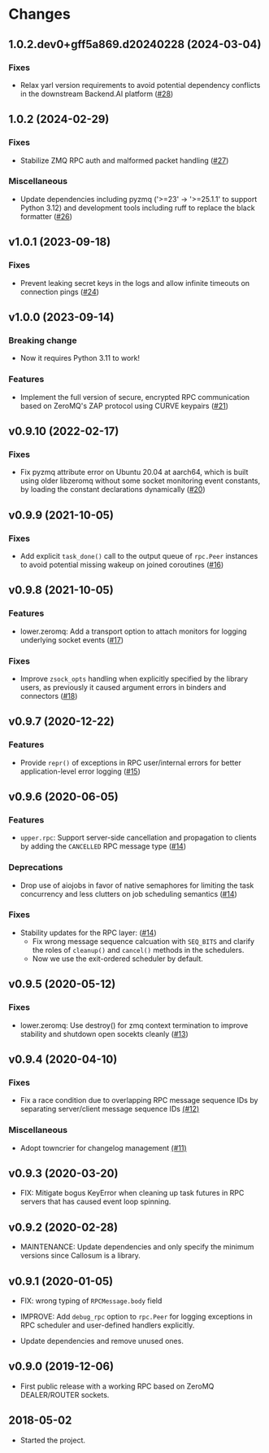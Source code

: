 # Changes

<!--
    You should *NOT* be adding new change log entries to this file, this
    file is managed by towncrier. You *may* edit previous change logs to
    fix problems like typo corrections or such.

    To add a new change log entry, please refer
    https://pip.pypa.io/en/latest/development/contributing/#news-entries

    We named the news folder "changes".

    WARNING: Don't drop the last line!
-->

<!-- towncrier release notes start -->

## 1.0.2.dev0+gff5a869.d20240228 (2024-03-04)

### Fixes
* Relax yarl version requirements to avoid potential dependency conflicts in the downstream Backend.AI platform ([#28](https://github.com/lablup/callosum/issues/28))


## 1.0.2 (2024-02-29)

### Fixes
* Stabilize ZMQ RPC auth and malformed packet handling ([#27](https://github.com/lablup/callosum/issues/27))

### Miscellaneous
* Update dependencies including pyzmq ('&gt;=23' &rarr; '&gt;=25.1.1' to support Python 3.12) and development tools including ruff to replace the black formatter ([#26](https://github.com/lablup/callosum/issues/26))


## v1.0.1 (2023-09-18)

### Fixes
* Prevent leaking secret keys in the logs and allow infinite timeouts on connection pings ([#24](https://github.com/lablup/callosum/issues/24))


## v1.0.0 (2023-09-14)

### Breaking change
* Now it requires Python 3.11 to work!

### Features
* Implement the full version of secure, encrypted RPC communication based on ZeroMQ's ZAP protocol using CURVE keypairs ([#21](https://github.com/lablup/callosum/issues/21))


## v0.9.10 (2022-02-17)

### Fixes
* Fix pyzmq attribute error on Ubuntu 20.04 at aarch64, which is built using older libzeromq without some socket monitoring event constants, by loading the constant declarations dynamically ([#20](https://github.com/lablup/callosum/issues/20))


## v0.9.9 (2021-10-05)

### Fixes
* Add explicit `task_done()` call to the output queue of `rpc.Peer` instances to avoid potential missing wakeup on joined coroutines ([#16](https://github.com/lablup/callosum/issues/16))


## v0.9.8 (2021-10-05)

### Features
* lower.zeromq: Add a transport option to attach monitors for logging underlying socket events ([#17](https://github.com/lablup/callosum/issues/17))

### Fixes
* Improve `zsock_opts` handling when explicitly specified by the library users, as previously it caused argument errors in binders and connectors ([#18](https://github.com/lablup/callosum/issues/18))


## v0.9.7 (2020-12-22)

### Features
* Provide `repr()` of exceptions in RPC user/internal errors for better application-level error logging ([#15](https://github.com/lablup/callosum/issues/15))


## v0.9.6 (2020-06-05)

### Features
* `upper.rpc`: Support server-side cancellation and propagation to clients by adding the `CANCELLED` RPC message type ([#14](https://github.com/lablup/callosum/issues/14))

### Deprecations
* Drop use of aiojobs in favor of native semaphores for limiting the task concurrency and less clutters on job scheduling semantics ([#14](https://github.com/lablup/callosum/issues/14))

### Fixes
* Stability updates for the RPC layer: ([#14](https://github.com/lablup/callosum/issues/14))
  - Fix wrong message sequence calcuation with `SEQ_BITS` and clarify the roles of `cleanup()` and `cancel()` methods in the schedulers.
  - Now we use the exit-ordered scheduler by default.


## v0.9.5 (2020-05-12)

### Fixes
* lower.zeromq: Use destroy() for zmq context termination to improve stability and shutdown open socekts cleanly ([#13](https://github.com/lablup/callosum/issues/13))


## v0.9.4 (2020-04-10)

### Fixes
* Fix a race condition due to overlapping RPC message sequence IDs by separating server/client message sequence IDs [(#12)](https://github.com/lablup/callosum/issues/12)

### Miscellaneous
* Adopt towncrier for changelog management [(#11)](https://github.com/lablup/callosum/issues/11)


## v0.9.3 (2020-03-20)

* FIX: Mitigate bogus KeyError when cleaning up task futures in RPC servers that has caused event
  loop spinning.


## v0.9.2 (2020-02-28)

* MAINTENANCE: Update dependencies and only specify the minimum versions since
  Callosum is a library.


## v0.9.1 (2020-01-05)

* FIX: wrong typing of `RPCMessage.body` field

* IMPROVE: Add `debug_rpc` option to `rpc.Peer` for logging exceptions in RPC
  scheduler and user-defined handlers explicitly.

* Update dependencies and remove unused ones.


## v0.9.0 (2019-12-06)

* First public release with a working RPC based on ZeroMQ DEALER/ROUTER sockets.


## 2018-05-02

* Started the project.

